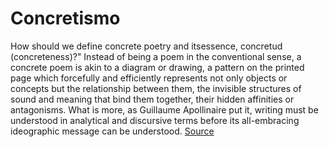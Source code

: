 # Concretismo

How should we define concrete poetry and itsessence, concretud (concreteness)?" Instead of being a poem in the conventional sense, a concrete poem is akin to a diagram or drawing, a pattern on the printed page which forcefully and efficiently represents not only objects or concepts but the relationship between them, the invisible structures of sound and meaning that bind them together, their hidden affinities or antagonisms. What is more, as Guillaume Apollinaire put it, writing must be understood in analytical and discursive terms before its all-embracing ideographic message can be understood.
[Source](http://www.ubu.com/papers/sarduy.html)
